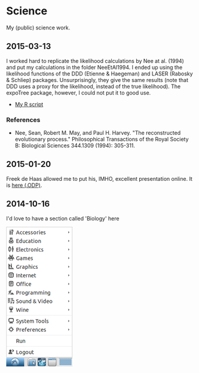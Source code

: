 # Science

My (public) science work.

## 2015-03-13

I worked hard to replicate the likelihood calculations by Nee at al. (1994) and put my calculations in the folder NeeEtAl1994. I ended up using the likelihood functions of the DDD (Etienne & Haegeman) and LASER (Rabosky & Schliep) packages. Unsurprisingly, they give the same results (note that DDD uses a proxy for the likelihood, instead of the true likelihood). The expoTree package, however, I could not put it to good use.

 * [My R script](NeeEtAl1994/Nee1994.R)

### References

 * Nee, Sean, Robert M. May, and Paul H. Harvey. "The reconstructed evolutionary process." Philosophical Transactions of the Royal Society B: Biological Sciences 344.1309 (1994): 305-311.

## 2015-01-20

Freek de Haas allowed me to put his, IMHO, excellent presentation online. It is [here (.ODP)](Presentations/FreekDeHaas2015ModelingMacroEvolutionaryProcesses.odp).

## 2014-10-16

I'd love to have a section called 'Biology' here

![Screenshot](20141016.png)
